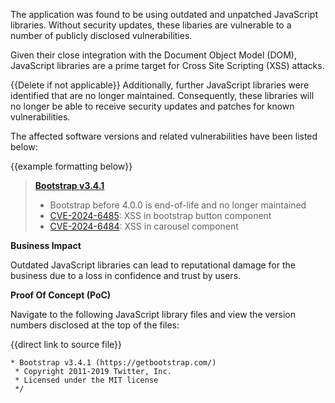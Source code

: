 The application was found to be using outdated and unpatched JavaScript libraries. Without security updates, these libaries are vulnerable to a number of publicly disclosed vulnerabilities. 

Given their close integration with the Document Object Model (DOM), JavaScript libraries are a prime target for Cross Site Scripting (XSS) attacks. 

{{Delete if not applicable}} Additionally, further JavaScript libraries were identified that are no longer maintained. Consequently, these libraries will no longer be able to receive security updates and patches for known vulnerabilities.

The affected software versions and related vulnerabilities have been listed below:

{{example formatting below}}

>**[Bootstrap v3.4.1](https://getbootstrap.com/)**
>- Bootstrap before 4.0.0 is end-of-life and no longer maintained
>- [CVE-2024-6485](https://nvd.nist.gov/vuln/detail/CVE-2024-6485): XSS in bootstrap button component
>- [CVE-2024-6484](https://nvd.nist.gov/vuln/detail/CVE-2024-6485): XSS in carousel component

**Business Impact**

Outdated JavaScript libraries can lead to reputational damage for the business due to a loss in confidence and trust by users.

**Proof Of Concept (PoC)**

Navigate to the following JavaScript library files and view the version numbers disclosed at the top of the files:

{{direct link to source file}}
```
* Bootstrap v3.4.1 (https://getbootstrap.com/)
 * Copyright 2011-2019 Twitter, Inc.
 * Licensed under the MIT license
 */
```
